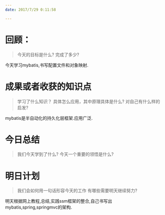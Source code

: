 ```yaml
---
date: 2017/7/29 0:11:58

---
```


# 回顾：
> 今天的目标是什么?
> 完成了多少?

今天学习mybatis,书写配置文件和对象映射.


# 成果或者收获的知识点
> 学习了什么知识？
> 具体怎么应用，其中原理具体是什么?
> 对自己有什么样的启发?

mybatis是半自动化的持久化层框架.应用广泛.


# 今日总结
> 我们今天学到了什么?
> 今天一个重要的领悟是什么?



# 明日计划
> 我们会如何用一句话形容今天的工作
> 有哪些需要明天继续努力?

明天根据网上教程,总结,实践ssm框架的整合,自己书写出mybatis,spring,springmvc的架构.
